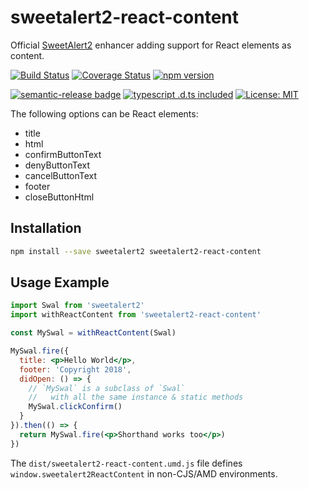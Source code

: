 # sweetalert2-react-content

Official [SweetAlert2](https://sweetalert2.github.io/) enhancer adding support for React elements as content.

[![Build Status](https://github.com/sweetalert2/sweetalert2-react-content/workflows/build/badge.svg)](https://github.com/sweetalert2/sweetalert2-react-content/actions)
[![Coverage Status](https://coveralls.io/repos/github/sweetalert2/sweetalert2-react-content/badge.svg?branch=master)](https://coveralls.io/github/sweetalert2/sweetalert2-react-content?branch=master)
[![npm version](https://img.shields.io/npm/v/sweetalert2-react-content.svg)](https://www.npmjs.com/package/sweetalert2-react-content)

[![semantic-release badge](https://img.shields.io/badge/%20%20%F0%9F%93%A6%F0%9F%9A%80-semantic--release-e10079.svg)](https://github.com/sweetalert2/sweetalert2-react-content/blob/master/CHANGELOG.md)
[![typescript .d.ts included](https://img.shields.io/badge/typescript-ready-brightgreen.svg)](https://github.com/sweetalert2/sweetalert2-react-content/blob/master/src/sweetalert2-react-content.d.ts)
[![License: MIT](https://img.shields.io/badge/License-MIT-yellow.svg)](https://opensource.org/licenses/MIT)

The following options can be React elements:

 - title
 - html
 - confirmButtonText
 - denyButtonText
 - cancelButtonText
 - footer
 - closeButtonHtml

## Installation

```bash
npm install --save sweetalert2 sweetalert2-react-content
```

## Usage Example

```jsx
import Swal from 'sweetalert2'
import withReactContent from 'sweetalert2-react-content'

const MySwal = withReactContent(Swal)

MySwal.fire({
  title: <p>Hello World</p>,
  footer: 'Copyright 2018',
  didOpen: () => {
    // `MySwal` is a subclass of `Swal`
    //   with all the same instance & static methods
    MySwal.clickConfirm()
  }
}).then(() => {
  return MySwal.fire(<p>Shorthand works too</p>)
})
```

The `dist/sweetalert2-react-content.umd.js` file defines `window.sweetalert2ReactContent` in non-CJS/AMD environments.
